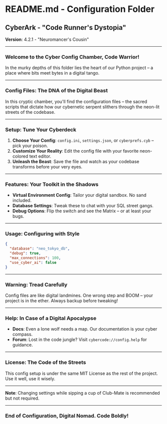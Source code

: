 
# README.md - Configuration Folder

## CyberArk - "Code Runner's Dystopia"

**Version**: 4.2.1 - "Neuromancer's Cousin"

---

### Welcome to the Cyber Config Chamber, Code Warrior!

In the murky depths of this folder lies the heart of our Python project – a place where bits meet bytes in a digital tango.

---

### Config Files: The DNA of the Digital Beast

In this cryptic chamber, you'll find the configuration files – the sacred scripts that dictate how our cybernetic serpent slithers through the neon-lit streets of the codebase.

---

### Setup: Tune Your Cyberdeck

1. **Choose Your Config**: `config.ini`, `settings.json`, or `cyberprefs.cyb` – pick your poison.
2. **Customize Your Reality**: Edit the config file with your favorite neon-colored text editor.
3. **Unleash the Beast**: Save the file and watch as your codebase transforms before your very eyes.

---

### Features: Your Toolkit in the Shadows

- **Virtual Environment Config**: Tailor your digital sandbox. No sand included.
- **Database Settings**: Tweak these to chat with your SQL street gangs.
- **Debug Options**: Flip the switch and see the Matrix – or at least your bugs.

---

### Usage: Configuring with Style

```json
{
  "database": "neo_tokyo_db",
  "debug": true,
  "max_connections": 100,
  "use_cyber_ai": false
}
```

---

### Warning: Tread Carefully

Config files are like digital landmines. One wrong step and BOOM – your project is in the ether. Always backup before tweaking!

---

### Help: In Case of a Digital Apocalypse

- **Docs**: Even a lone wolf needs a map. Our documentation is your cyber compass.
- **Forum**: Lost in the code jungle? Visit `cybercode://config.help` for guidance.

---

### License: The Code of the Streets

This config setup is under the same MIT License as the rest of the project. Use it well, use it wisely.

---

**Note**: Changing settings while sipping a cup of Club-Mate is recommended but not required.

---

### End of Configuration, Digital Nomad. Code Boldly!
